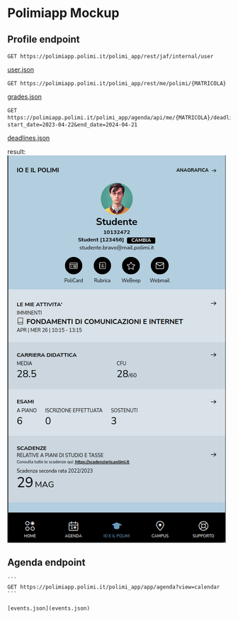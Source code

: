 # Polimiapp Mockup
## Profile endpoint
   ``` 
   GET https://polimiapp.polimi.it/polimi_app/rest/jaf/internal/user 
   ```
   
   [user.json](user.json)
   
   ```
   GET https://polimiapp.polimi.it/polimi_app/rest/me/polimi/{MATRICOLA} 
   ```
   
   [grades.json](grades.json)
   
   ```
   GET https://polimiapp.polimi.it/polimi_app/agenda/api/me/{MATRICOLA}/deadlines?start_date=2023-04-22&end_date=2024-04-21 
   ```
   
   [deadlines.json](deadlines.json)
   
   result:
   ![result](user_template.png)
## Agenda endpoint
 
    ``` 
    GET https://polimiapp.polimi.it/polimi_app/app/agenda?view=calendar 
    ``` 
    
    [events.json](events.json)
